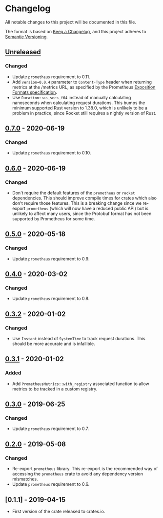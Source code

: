 # Changelog

All notable changes to this project will be documented in this file.

The format is based on [Keep a Changelog](https://keepachangelog.com/en/1.0.0/),
and this project adheres to [Semantic Versioning](https://semver.org/spec/v2.0.0.html).

## [Unreleased]
### Changed

- Update `prometheus` requirement to 0.11.
- Add `version=0.0.4` parameter to `Content-Type` header when returning metrics at the /metrics URL, as specified by the Prometheus [Exposition Formats specification](https://prometheus.io/docs/instrumenting/exposition_formats/#text-based-format).
- Use `Duration::as_secs_f64` instead of manually calculating nanoseconds when calculating request durations. This bumps the minimum supported Rust version to 1.38.0, which is unlikely to be a problem in practice, since Rocket still requires a nightly version of Rust.

## [0.7.0] - 2020-06-19
### Changed

- Update `prometheus` requirement to 0.10.

## [0.6.0] - 2020-06-19
### Changed

- Don't require the default features of the `prometheus` or `rocket` dependencies. This should improve compile times for crates which also don't require those features. This is a breaking change since we re-export `prometheus` (which will now have a reduced public API) but is unlikely to affect many users, since the Protobuf format has not been supported by Prometheus for some time.

## [0.5.0] - 2020-05-18
### Changed

- Update `prometheus` requirement to 0.9.

## [0.4.0] - 2020-03-02
### Changed

- Update `prometheus` requirement to 0.8.

## [0.3.2] - 2020-01-02
### Changed

- Use `Instant` instead of `SystemTime` to track request durations. This should be more accurate and is infallible.

## [0.3.1] - 2020-01-02
### Added

- Add `PrometheusMetrics::with_registry` associated function to allow metrics to be tracked in a custom registry.

## [0.3.0] - 2019-06-25
### Changed

- Update `prometheus` requirement to 0.7.

## [0.2.0] - 2019-05-08
### Changed

- Re-export `prometheus` library. This re-export is the recommended way of accessing the `prometheus` crate to avoid any dependency version mismatches.
- Update `prometheus` requirement to 0.6.

## [0.1.1] - 2019-04-15

- First version of the crate released to crates.io.

[Unreleased]: https://github.com/sd2k/rocket_prometheus/compare/v0.7.0...HEAD
[0.7.0]: https://github.com/sd2k/rocket_prometheus/compare/v0.6.0...v0.7.0
[0.6.0]: https://github.com/sd2k/rocket_prometheus/compare/v0.5.0...v0.6.0
[0.5.0]: https://github.com/sd2k/rocket_prometheus/compare/v0.4.0...v0.5.0
[0.4.0]: https://github.com/sd2k/rocket_prometheus/compare/v0.3.2...v0.4.0
[0.3.2]: https://github.com/sd2k/rocket_prometheus/compare/v0.3.1...v0.3.2
[0.3.1]: https://github.com/sd2k/rocket_prometheus/compare/v0.3.0...v0.3.1
[0.3.0]: https://github.com/sd2k/rocket_prometheus/compare/v0.2.0...v0.3.0
[0.2.0]: https://github.com/sd2k/rocket_prometheus/compare/v0.1.1...v0.2.0
[0.2.1]: https://github.com/sd2k/rocket_prometheus/compare/v0.2.0...v0.2.1
[0.2.0]: https://github.com/sd2k/rocket_prometheus/releases/tag/v0.2.0
